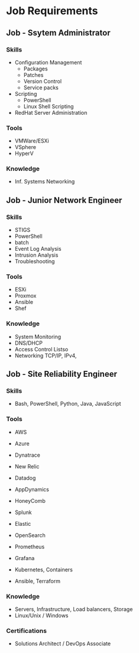 # Job Requirements

## Job - Ssytem Administrator

### Skills
- Configuration Management
    - Packages 
    - Patches
    - Version Control
    - Service packs
- Scripting
    - PowerShell
    - Linux Shell Scripting
- RedHat Server Administration

### Tools 
- VMWare/ESXi
- VSphere
- HyperV

### Knowledge
- Inf. Systems Networking

## Job - Junior Network Engineer

### Skills
- STIGS
- PowerShell
- batch
- Event Log Analysis
- Intrusion Analysis
- Troubleshooting

### Tools 
- ESXi
- Proxmox
- Ansible
- Shef

### Knowledge
- System Monitoring
- DNS/DHCP
- Access Control Listso
- Networking TCP/IP, IPv4, 

## Job - Site Reliability Engineer

### Skills
- Bash, PowerShell, Python, Java, JavaScript

### Tools 
- AWS
- Azure

- Dynatrace
- New Relic
- Datadog
- AppDynamics
- HoneyComb

- Splunk
- Elastic
- OpenSearch
- Prometheus
- Grafana 

- Kubernetes, Containers

- Ansible, Terraform

### Knowledge

- Servers, Infrastructure, Load balancers, Storage
- Linux/Unix / Windows

### Certifications
- Solutions Architect / DevOps Associate
